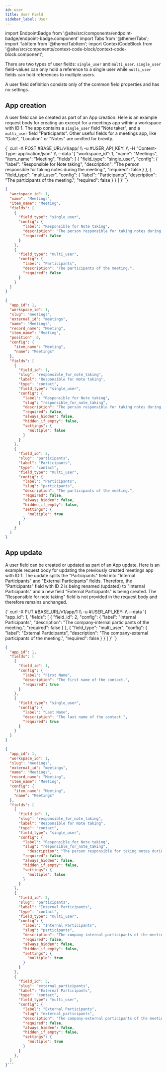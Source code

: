 ```yaml
---
id: user
title: User Field
sidebar_label: User
---
```


import EndpointBadge from '@site/src/components/endpoint-badge/endpoint-badge.component'
import Tabs from '@theme/Tabs';
import TabItem from '@theme/TabItem';
import ContextCodeBlock from '@site/src/components/context-code-block/context-code-block.component';

There are two types of user fields: `single_user` and `multi_user`.
`single_user` field-values can only hold a reference to a single user while `multi_user` fields can hold references to multiple users.

A user field definition consists only of the common field properties and has no settings.

## App creation

<EndpointBadge method="POST" url="https://api.tapeapp.com/v1/app" />

A user field can be created as part of an App creation. Here is an example request body for creating an excerpt for a meetings app within a workspace with ID 1.
The app contains a `single_user` field "Note taker", and a `multi_user` field "Participants". Other useful fields for a meetings app, like "Date", "Location" or "Notes" are omitted for brevity.

<Tabs defaultValue="curl">

<TabItem value="curl" label="cURL">
<ContextCodeBlock language="shell" title='➡️      Request'>
{`
curl -X POST #BASE_URL/v1/app/ \\
   -u #USER_API_KEY: \\
   -H "Content-Type: application/json" \\
   --data '{
    "workspace_id": 1,
    "name": "Meetings",
    "item_name": "Meeting",
    "fields": [
      {
        "field_type": "single_user",
        "config": {
          "label": "Responsible for Note taking",
          "description": "The person responsible for taking notes during the meeting.",
          "required": false
        }
      },
      {
        "field_type": "multi_user",
        "config": {
          "label": "Participants",
          "description": "The participants of the meeting.",
          "required": false
        }
      }
    ] 
  }'
`}
</ContextCodeBlock>
</TabItem>

<TabItem value="json" label="JSON">

```json title="➡️      Request">
{
  "workspace_id": 1,
  "name": "Meetings",
  "item_name": "Meeting",
  "fields": [
    {
      "field_type": "single_user",
      "config": {
        "label": "Responsible for Note taking",
        "description": "The person responsible for taking notes during the meeting.",
        "required": false
      }
    },
    {
      "field_type": "multi_user",
      "config": {
        "label": "Participants",
        "description": "The participants of the meeting.",
        "required": false
      }
    }
  ]
}
```

</TabItem>
</Tabs>

```json title="⬅️      Response"
{
  "app_id": 1,
  "workspace_id": 1,
  "slug": "meetings",
  "external_id": "meetings",
  "name": "Meetings",
  "record_name": "Meeting",
  "item_name": "Meeting",
  "position": 0,
  "config": {
    "item_name": "Meeting",
    "name": "Meetings"
  },
  "fields": [
    {
      "field_id": 1,
      "slug": "responsible_for_note_taking",
      "label": "Responsible for Note taking",
      "type": "contact",
      "field_type": "single_user",
      "config": {
        "label": "Responsible for Note taking",
        "slug": "responsible_for_note_taking",
        "description": "The person responsible for taking notes during the meeting.",
        "required": false,
        "always_hidden": false,
        "hidden_if_empty": false,
        "settings": {
          "multiple": false
        }
      }
    },
    {
      "field_id": 2,
      "slug": "participants",
      "label": "Participants",
      "type": "contact",
      "field_type": "multi_user",
      "config": {
        "label": "Participants",
        "slug": "participants",
        "description": "The participants of the meeting.",
        "required": false,
        "always_hidden": false,
        "hidden_if_empty": false,
        "settings": {
          "multiple": true
        }
      }
    }
  ]
}
```

## App update

<EndpointBadge method="PUT" url="https://api.tapeapp.com/v1/app/{appId}" />

A user field can be created or updated as part of an App update. Here is an example request body for updating the previously created meetings app with ID 1.
The update splits the "Participants" field into "Internal Participants" and "External Participants" fields. Therefore, the "Participants" field with ID 2 is being renamed (updated) to "Internal Participants" and a new field "External Participants" is being created.
The "Responsible for note taking" field is not provided in the request body and therefore remains unchanged.

<Tabs defaultValue="curl">

<TabItem value="curl" label="cURL">
<ContextCodeBlock language="shell" title='➡️      Request'>
{`
curl -X PUT #BASE_URL/v1/app/1 \\
   -u #USER_API_KEY: \\
   --data '{
    "app_id": 1,
    "fields": [
      {
        "field_id": 2,
        "config": {
          "label": "Internal Participants",
          "description": "The company-internal participants of the meeting.",
          "required": false
        }
      },
      {
        "field_type": "multi_user",
        "config": {
          "label": "External Participants",
          "description": "The company-external participants of the meeting.",
          "required": false
        }
      }
    ] 
  }'
`}
</ContextCodeBlock>
</TabItem>

<TabItem value="json" label="JSON">

```json title="➡️      Request">
{
  "app_id": 1,
  "fields": [
    {
      "field_id": 1,
      "config": {
        "label": "First Name",
        "description": "The first name of the contact.",
        "required": true
      }
    },
    {
      "field_type": "single_user",
      "config": {
        "label": "Last Name",
        "description": "The last name of the contact.",
        "required": true
      }
    }
  ]
}
```

</TabItem>
</Tabs>

````json title="⬅️      Response"
{
  "app_id": 1,
  "workspace_id": 1,
  "slug": "meetings",
  "external_id": "meetings",
  "name": "Meetings",
  "record_name": "Meeting",
  "item_name": "Meeting",
  "config": {
    "item_name": "Meeting",
    "name": "Meetings"
  },
  "fields": [
    {
      "field_id": 1,
      "slug": "responsible_for_note_taking",
      "label": "Responsible for Note taking",
      "type": "contact",
      "field_type": "single_user",
      "config": {
        "label": "Responsible for Note taking",
        "slug": "responsible_for_note_taking",
          "description": "The person responsible for taking notes during the meeting.",
        "required": false,
        "always_hidden": false,
        "hidden_if_empty": false,
        "settings": {
          "multiple": false
        }
      }
    },
    {
      "field_id": 2,
      "slug": "participants",
      "label": "Internal Participants",
      "type": "contact",
      "field_type": "multi_user",
      "config": {
        "label": "Internal Participants",
        "slug": "participants",
        "description": "The company-internal participants of the meeting.",
        "required": false,
        "always_hidden": false,
        "hidden_if_empty": false,
        "settings": {
          "multiple": true
        }
      }
    },
    {
      "field_id": 3,
      "slug": "external_participants",
      "label": "External Participants",
      "type": "contact",
      "field_type": "multi_user",
      "config": {
        "label": "External Participants",
        "slug": "external_participants",
        "description": "The company-external participants of the meeting.",
        "required": false,
        "always_hidden": false,
        "hidden_if_empty": false,
        "settings": {
          "multiple": true
        }
      }
    },
  ]
}```

````
